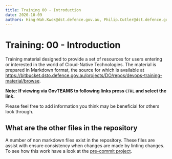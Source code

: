 ```yaml
---
title: Training 00 - Introduction
date: 2020-10-09
authors: Hing-Wah.Kwok@dst.defence.gov.au, Philip.Cutler@dst.defence.gov.au
---
```


# Training: 00 - Introduction

Training material designed to provide a set of resources for users entering or interested in the world of Cloud-Native Technologies. The material is prepared in Markdown format, the source for which is available at https://bitbucket.dsto.defence.gov.au/projects/DO/repos/devops-training-material/browse.

**Note: If viewing via GovTEAMS to following links press `CTRL` and select the link.**

Please feel free to add information you think may be beneficial for others look through.

## What are the other files in the repository

A number of non markdown files exist in the repository. These files are assist with ensure consistency when changes are made by linting changes. To see how this work have a look at the [pre-commit project](https://pre-commit.com/).
